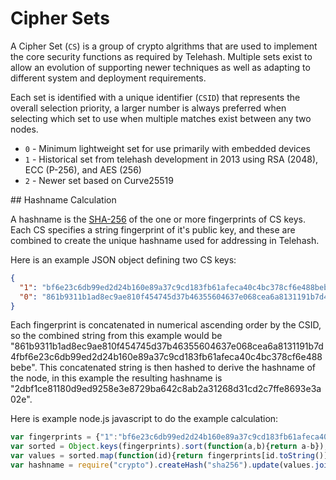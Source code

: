 Cipher Sets
===========

A Cipher Set (`CS`) is a group of crypto algrithms that are used to implement the core security functions as required by Telehash.  Multiple sets exist to allow an evolution of supporting newer techniques as well as adapting to different system and deployment requirements.

Each set is identified with a unique identifier (`CSID`) that represents the overall selection priority, a larger number is always preferred when selecting which set to use when multiple matches exist between any two nodes.

* `0` - Minimum lightweight set for use primarily with embedded devices
* `1` - Historical set from telehash development in 2013 using RSA (2048), ECC (P-256), and AES (256)
* `2` - Newer set based on Curve25519

<a name="hashnames" />
## Hashname Calculation

A hashname is the [SHA-256][] of the one or more fingerprints of CS keys.  Each CS specifies a string fingerprint of it's public key, and these are combined to create the unique hashname used for addressing in Telehash.

Here is an example JSON object defining two CS keys:

```json
{
  "1": "bf6e23c6db99ed2d24b160e89a37c9cd183fb61afeca40c4bc378cf6e488bebe",
  "0": "861b9311b1ad8ec9ae810f454745d37b46355604637e068cea6a8131191b7d4f"
}
```

Each fingerprint is concatenated in numerical ascending order by the CSID, so the combined string from this example would be "861b9311b1ad8ec9ae810f454745d37b46355604637e068cea6a8131191b7d4fbf6e23c6db99ed2d24b160e89a37c9cd183fb61afeca40c4bc378cf6e488bebe". This concatenated string is then hashed to derive the hashname of the node, in this example the resulting hashname is "2dbf1ce81180d9ed9258e3e8729ba642c8ab2a31268d31cd2c7ffe8693e3a02e".

Here is example node.js javascript to do the example calculation:

```js
var fingerprints = {"1":"bf6e23c6db99ed2d24b160e89a37c9cd183fb61afeca40c4bc378cf6e488bebe","0":"861b9311b1ad8ec9ae810f454745d37b46355604637e068cea6a8131191b7d4f"};
var sorted = Object.keys(fingerprints).sort(function(a,b){return a-b});
var values = sorted.map(function(id){return fingerprints[id.toString()]});
var hashname = require("crypto").createHash("sha256").update(values.join("")).digest("hex");
```


[sha-256]: https://en.wikipedia.org/wiki/SHA-2

